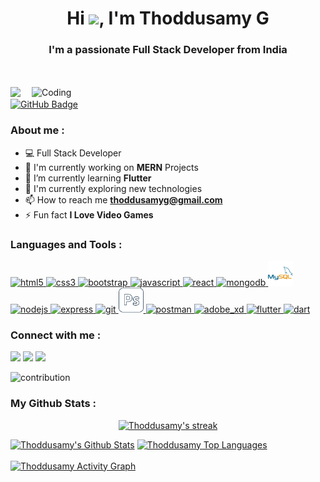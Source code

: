 <h1 align="center">Hi <img src="https://raw.githubusercontent.com/MartinHeinz/MartinHeinz/master/wave.gif" width="30px">, I'm Thoddusamy G</h1>
<h3 align="center">I'm a passionate Full Stack Developer from India</h3>
<br>
<br>
<img align="right" alt="Coding" width="470" height="auto" src="https://i0.wp.com/www.zealsparrow.com/wp-content/uploads/2022/03/output-onlinegiftools.gif">
<!-- <img align="right" alt="Coding" width="470" height="auto" src="https://miro.medium.com/max/1400/1*gaaL4OWq2-ek1xu0tL7zHQ.gif"> -->
<!-- <img align="right" alt="Coding" width="470" height="auto" src="https://raw.githubusercontent.com/Shuvo1260/shuvo1260/main/images/coding-boy.gif"> -->
<a href="https://github.com/thoddusamy/github-profile-views-counter">
    <img src="https://komarev.com/ghpvc/?username=thoddusamy">
</a>
<a href="https://github.com/thoddusamy?tab=followers"><img src="https://img.shields.io/github/followers/thoddusamy?label=Followers&style=social" alt="GitHub Badge"></a>

<h3 align="left">About me :</h3>

- 💻 Full Stack Developer
- 🔭 I'm currently working on **MERN** Projects
- 🌱 I’m currently learning **Flutter**
- 🧐 I'm currently exploring new technologies
- 📫 How to reach me **thoddusamyg@gmail.com**
- ⚡ Fun fact **I Love Video Games**


<h3 align="left">Languages and Tools :</h3>
<!-- HTML LOGO -->
<a href="https://developer.mozilla.org/en-US/docs/Web/HTML" target="_blank" rel="noreferrer" title="HTML5"> <img src="https://img.icons8.com/color/344/html-5--v1.png" alt="html5" width="40" height="40"/> </a>
<!-- CSS LOGO -->
<a href="https://developer.mozilla.org/en-US/docs/Web/CSS" target="_blank" rel="noreferrer" title="CSS3"> <img src="https://img.icons8.com/color/344/css3.png" alt="css3" width="40" height="40"/> </a>
<!-- BOOTSTRAP LOGO -->
<a href="https://getbootstrap.com" target="_blank" rel="noreferrer" title="BOOTSTRAP"> <img src="https://img.icons8.com/color/344/bootstrap.png" alt="bootstrap" width="40" height="40"/> </a>
<!-- JS LOGO -->
<a href="https://developer.mozilla.org/en-US/docs/Web/JavaScript" target="_blank" rel="noreferrer" title="JAVASCRIPT"> <img src="https://img.icons8.com/color/344/javascript--v1.png" alt="javascript" width="40" height="40"/> </a>
<!-- REACT LOGO -->
<a href="https://reactjs.org/" target="_blank" rel="noreferrer" title="REACT"> <img src="https://img.icons8.com/plasticine/344/react.png" alt="react" width="40" height="40"/> </a>
<!-- AWS LOGO -->
<!-- <a href="https://aws.amazon.com" target="_blank" rel="noreferrer" title="AWS"> <img src="https://img.icons8.com/color/344/amazon-web-services.png" alt="aws" width="40" height="40"/> </a> -->
<!-- MONGODB LOGO -->
<a href="https://www.mongodb.com/" target="_blank" rel="noreferrer" title="MONGODB"> <img src="https://img.icons8.com/color/344/mongodb.png" alt="mongodb" width="40" height="40"/> </a>
<!-- MYSQL LOGO -->
<a href="https://www.mysql.com/" target="_blank" rel="noreferrer" title="MYSQL"> <img src="https://raw.githubusercontent.com/devicons/devicon/master/icons/mysql/mysql-original-wordmark.svg" alt="mysql" width="40" height="40"/> </a>
<!-- NODE_JS LOGO -->
<a href="https://nodejs.org" target="_blank" rel="noreferrer" title="NODE_JS"> <img src="https://img.icons8.com/fluency/344/node-js.png" alt="nodejs" width="40" height="40"/> </a>
<!-- EXPRESS_JS LOGO -->
<a href="https://expressjs.com" target="_blank" rel="noreferrer" title="EXPRESS_JS"> <img src="https://cdn.icon-icons.com/icons2/2699/PNG/512/expressjs_logo_icon_169185.png" alt="express" width="40" height="40"/> </a>
<!-- GIT LOGO -->
<a href="https://git-scm.com" target="_blank" rel="noreferrer" title="GIT"> <img src="https://img.icons8.com/color/344/git.png" alt="git" width="40" height="40"/> </a>
<!-- PHOTOSHOP LOGO -->
<a href="https://www.photoshop.com/en" target="_blank" rel="noreferrer" title="PHOTOSHOP"> <img src="https://raw.githubusercontent.com/devicons/devicon/master/icons/photoshop/photoshop-line.svg" alt="photoshop" width="40" height="40"/>
<!-- POSTMAN LOGO -->
<a href="https://www.postman.com/" target="_blank" rel="noreferrer" title="POSTMAN"> <img src="https://img.icons8.com/external-tal-revivo-color-tal-revivo/344/external-postman-is-the-only-complete-api-development-environment-logo-color-tal-revivo.png" alt="postman" width="40" height="40"/> </a>
<!-- XD LOGO -->
<a href="https://www.adobe.com/products/xd.html" target="_blank" rel="noreferrer" title="ADOBE_XD"> <img src="https://img.icons8.com/color/344/adobe-xd--v1.png" alt="adobe_xd" width="40" height="40"/> </a>
<!-- FLUTTER LOGO -->
<a href="https://flutter.dev/" target="_blank" rel="noreferrer" title="FLUTTER"> <img src="https://storage.googleapis.com/cms-storage-bucket/4fd5520fe28ebf839174.svg" alt="flutter" width="35" height="35"/> </a>
<!-- DART LOGO -->
<a href="" target="_blank" rel="noreferrer" title="DART"> <img src="https://upload.wikimedia.org/wikipedia/commons/thumb/7/7e/Dart-logo.png/768px-Dart-logo.png" alt="dart" width="35" height="35"/> </a>

<h3 align="left">Connect with me :</h3>
<p align="left">
<a href = "https://twitter.com/ArunThoddusamy?t=VGF3rnWkh1VprDAda86fzA&s=08"><img src="https://img.icons8.com/fluent/48/000000/twitter.png"/></a>
<a href = "https://www.linkedin.com/in/thoddusamy-g-449b26180"><img src="https://img.icons8.com/fluent/48/000000/linkedin.png"/></a>
<a href = "https://www.instagram.com/_._arun_depp_._?r=nametag"><img src="https://img.icons8.com/fluent/48/000000/instagram-new.png"/></a>
</p>
<img alt="contribution" src="https://raw.githubusercontent.com/ragavkumarv/ragavkumarv/aacd16770065d3e74ca60fa2b021fbbf6337bf19/github-contribution-grid-snake.svg" />

<h3 align="left">My Github Stats :</h3>

<p  align="center">
    <a href="https://github.com/thoddusamy/github-readme-streak-stats">
        <img title="🔥 Get streak stats for your profile at git.io/streak-stats" alt="Thoddusamy's streak" src="https://github-readme-streak-stats.herokuapp.com/?user=thoddusamy&theme=black-ice&hide_border=true&stroke=0000&background=060A0CD0"/>
    </a>
</p>
    <a href="https://github.com/thoddusamy/github-readme-stats"><img alt="Thoddusamy's Github Stats" src="https://github-readme-stats.vercel.app/api?username=thoddusamy&show_icons=true&count_private=true&theme=react&hide_border=true&bg_color=0D1117" /></a>
  <a href="https://github.com/thoddusamy/github-readme-stats"><img alt="Thoddusamy Top Languages" src="https://github-readme-stats.vercel.app/api/top-langs/?username=thoddusamy&langs_count=8&count_private=true&layout=compact&theme=react&hide_border=true&bg_color=0D1117" /></a>
  <br>
  <br>
  <a href="https://github.com/thoddusamy/github-readme-activity-graph"><img alt="Thoddusamy Activity Graph" src="https://activity-graph.herokuapp.com/graph?username=thoddusamy&bg_color=0D1117&color=5BCDEC&line=5BCDEC&point=FFFFFF&hide_border=true" /></a>
